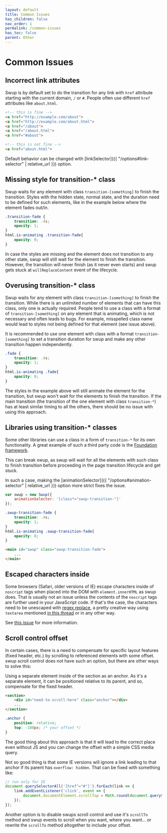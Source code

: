 ```yaml
---
layout: default
title: Common Issues
has_children: false
nav_order: 1
permalink: /common-issues
has_toc: false
parent: Other
---
```


# Common Issues

## Incorrect link attributes
Swup is by default set to do the transition for any link with `href` attribute starting with the current domain, `/` or `#`. People often use different `href` attributes like `about.html`.
```html
<!-- this is fine -->
<a href="http://example.com/about">
<a href="http://example.com/about.html">
<a href="/about">
<a href="/about.html">
<a href="#about">

<!-- this is not fine -->
<a href="about.html">
```
Default behavior can be changed with [linkSelector]({{ "/options#link-selector" | relative_url }}) option.

## Missing style for transition-* class
Swup waits for any element with class `transition-[something]` to finish the transition. Styles with the hidden state, normal state, and the duration need to be defined for such elements, like in the example below where the element fades out/in.
```css
.transition-fade {
    transition: .4s;
    opacity: 1;
}
html.is-animating .transition-fade{
    opacity: 0;
}
```
In case the styles are missing and the element does not transition to any other state, swup will still wait for the element to finish the transition. However, the transition will never finish (as it never even starts) and swup gets stuck at `willReplaceContent` event of the lifecycle.
 

## Overusing transition-* class
Swup waits for any element with class `transition-[something]` to finish the transition. While there is an unlimited number of elements that can have this class, only one is actually required. People tend to use a class with a format of `transition-[something]` on any element that is animating, which is not necessary and often leads to bugs. For example, misspelled class name would lead to styles not being defined for that element (see issue above).

It is recommended to use one element with class with a format `transition-[something]` to set a transition duration for swup and make any other transition happen independently.
```css
.fade {
    transition: .4s;
    opacity: 1;
}
html.is-animating .fade{
    opacity: 0;
}
```
The styles in the example above will still animate the element for the transition, but swup won't wait for the elements to finish the transition. If the main transition (the transition of the one element with class `transition-*`) has at least similar timing to all the others, there should be no issue with using this approach. 


## Libraries using transition-* classes
Some other libraries can use a class in a form of `transition-*` for its own functionality. A great example of such a third party code is the [Foundation framework](https://foundation.zurb.com/). 

This can break swup, as swup will wait for all the elements with such class to finish transition before proceeding in the page transition lifecycle and get stuck.

In such a case, making the [animationSelector]({{ "/options#animation-selector" | relative_url }}) option more strict fixes the issue. 

```javascript
var swup = new Swup({
    animationSelector: '[class*="swup-transition-"]'
});
```

```css
.swup-transition-fade {
    transition: .4s;
    opacity: 1;
}
html.is-animating .swup-transition-fade{
    opacity: 0;
}
```

```html
<main id="swup" class="swup-transition-fade">
    ...
</main>
```

## Escaped characters inside <noscript>
Some browsers (Safari, older versions of IE) escape characters inside of `noscript` tags when placed into the DOM with `element.innerHTML` as swup does. That is usually not an issue unless the contents of the `noscript` tags are further used in your JavaScript code. If that's the case, the characters need to be unescaped with [regex replace](https://developer.mozilla.org/en-US/docs/Web/JavaScript/Reference/Global_Objects/String/replace), a pretty creative way using `textarea` mentioned [in this thread](https://github.com/gmrchk/swup/issues/107) or in any other way. 

See [this issue](https://github.com/gmrchk/swup/issues/107) for more information.

## Scroll control offset
In certain cases, there is a need to compensate for specific layout features (fixed header, etc.) by scrolling to referenced elements with some offset. swup scroll control does not have such an option, but there are other ways to solve this:

Using a separate element inside of the section as an anchor. As it's a separate element, it can be positioned relative to its parent, and so, compensate for the fixed header.

```html
<section>
    <div id="need-to-scroll-here" class="anchor"></div>
    ...
</section>
```

```css
.anchor {
    position: relative;
    top: -100px; /* your offset */
}
```

The good thing about this approach is that it will lead to the correct place even without JS and you can change the offset with a simple CSS media query.

Not so good thing is that some IE versions will ignore a link leading to that anchor if its parent has `overflow: hidden`. That can be fixed with something like:

```js
// run only for IE
document.querySelectorAll('[href^="#"]').forEach(link => {
    link.addEventListener('click', event => {
        document.documentElement.scrollTop = Math.round(document.querySelector(event.target.hash).getBoundingClientRect().top) + window.pageYOffset;
    });
});
```

Another option is to disable swups scroll control and use it's `scrollTo` method and swup events to scroll when you want, where you want... or rewrite the `scrollTo` method altogether to include your offset.

